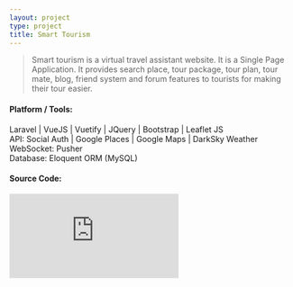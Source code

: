 ```yaml
---
layout: project
type: project
title: Smart Tourism
---
```


>Smart tourism is a virtual travel assistant website. It is a Single Page Application. It provides search place, tour package, tour plan, tour mate, blog, friend system and forum features to tourists for making their tour easier.

<h4 id="unorderedlist">Platform / Tools:</h4>
Laravel | VueJS | Vuetify | JQuery | Bootstrap | Leaflet JS
<br>API: Social Auth | Google Places | Google Maps | DarkSky Weather
<br>WebSocket: Pusher
<br>Database: Eloquent ORM (MySQL)

<div class="blog-title">
<h4>Source Code: <a href="https://github.com/monirulhossainanik/SmartTourism"><i class="fa fa-github"></i></a>
</h4>
</div>

<div class="embed-responsive embed-responsive-16by9">
  <iframe class="embed-responsive-item" src="https://www.youtube.com/embed/sEXvqqhlPXA" frameborder="0" allow="accelerometer; autoplay; encrypted-media; gyroscope; picture-in-picture" allowfullscreen></iframe>
</div>
